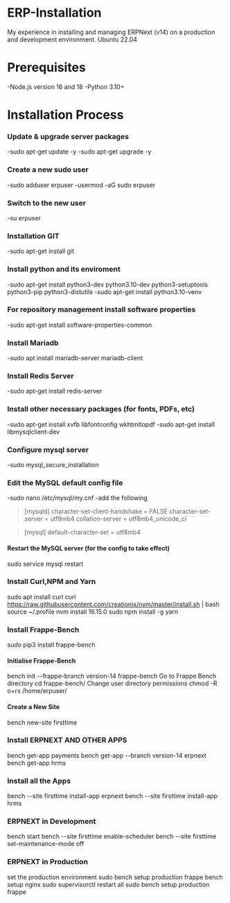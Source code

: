 # ERP-Installation
My experience in installing and managing ERPNext (v14) on a production and development environment.
Ubuntu 22.04
# Prerequisites
-Node.js version 16 and 18
-Python 3.10+
# Installation Process
### Update & upgrade server packages
-sudo apt-get update -y
-sudo apt-get upgrade -y
### Create a new sudo user 
-sudo adduser erpuser
-usermod -aG sudo erpuser
### Switch to the new user
-su erpuser
### Installation GIT
-sudo apt-get install git
### Install python and its enviroment
-sudo apt-get install python3-dev python3.10-dev python3-setuptools python3-pip python3-distutils
-sudo apt-get install python3.10-venv
### For repository management install software properties
-sudo apt-get install software-properties-common
### Install Mariadb
-sudo apt install mariadb-server mariadb-client
### Install Redis Server
-sudo apt-get install redis-server

### Install other necessary packages (for fonts, PDFs, etc)
-sudo apt-get install xvfb libfontconfig wkhtmltopdf
-sudo apt-get install libmysqlclient-dev
### Configure mysql server
-sudo mysql_secure_installation
### Edit the MySQL default config file
-sudo nano /etc/mysql/my.cnf
-add the following 

> [mysqld]
> character-set-client-handshake = FALSE
> character-set-server = utf8mb4
> collation-server = utf8mb4_unicode_ci

> [mysql]
> default-character-set = utf8mb4

#### Restart the MySQL server (for the config to take effect)
sudo service mysql restart
### Install Curl,NPM and Yarn
sudo apt install curl
curl https://raw.githubusercontent.com/creationix/nvm/master/install.sh | bash
source ~/.profile
nvm install 16.15.0
sudo npm install -g yarn
### Install Frappe-Bench
sudo pip3 install frappe-bench
#### Initialise Frappe-Bench
bench init --frappe-branch version-14 frappe-bench
Go to Frappe Bench directory
cd frappe-bench/
Change user directory permissions
chmod -R o+rx /home/erpuser/
#### Create a New Site
bench new-site firsttime
### Install ERPNEXT AND OTHER APPS
bench get-app payments
bench get-app --branch version-14 erpnext
bench get-app hrms
### Install all the Apps
bench --site firsttime install-app erpnext
bench --site firsttime install-app hrms
### ERPNEXT  in Development
bench start
bench --site firsttime enable-scheduler
bench --site firsttime set-maintenance-mode off
### ERPNEXT in Production
set the production environment 
sudo bench setup production frappe
bench setup nginx
sudo supervisorctl restart all
sudo bench setup production frappe












